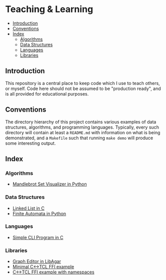 # Teaching & Learning


<!-- vim-markdown-toc GFM -->

* [Introduction](#introduction)
* [Conventions](#conventions)
* [Index](#index)
	* [Algorithms](#algorithms)
	* [Data Structures](#data-structures)
	* [Languages](#languages)
	* [Libraries](#libraries)

<!-- vim-markdown-toc -->

## Introduction

This repository is a central place to keep code which I use to teach others, or
myself. Code here should not be assumed to be "production ready", and is all
provided for educational purposes.

## Conventions

The directory hierarchy of this project contains various examples of data
structures, algorithms, and programming languages. Typically, every such
directory will contain at least a `README.md` with information on what is being
demonstrated, and a `Makefile` such that running `make demo` will produce some
interesting output.

## Index

### Algorithms

* [Mandlebrot Set Visualizer in Python](./algorithms/mandlebrot)

### Data Structures

* [Linked List in C](./data_structures/linked_list)
* [Finite Automata in Python](./data_structures/simple_fa)

### Languages

* [Simple CLI Program in C](./languages/c/simple-cli)

### Libraries

* [Graph Editor in LibAgar](./libraries/libagar/graph_editor)
* [Minimal C<->TCL FFI example](./libraries/tcl/minimal)
* [C<->TCL FFI example with namespaces](./libraries/tcl/package)

